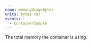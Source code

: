 ```yaml
---
name: memoryUsageBytes
units: bytes (B)
events:
  - ContainerSample
---
```


The total memory the container is using.